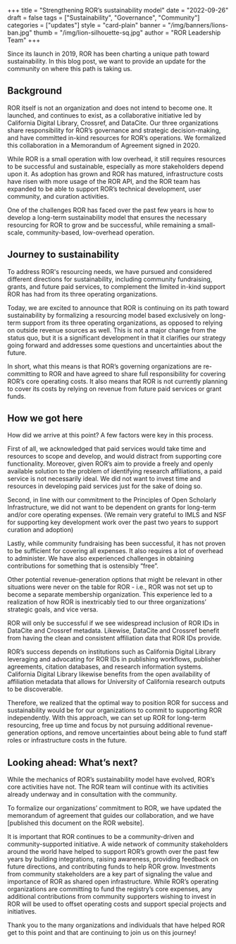 +++
title = "Strengthening ROR’s sustainability model"
date = "2022-09-26"
draft = false
tags = ["Sustainability", "Governance", "Community"]
categories = ["updates"]
style = "card-plain"
banner = "/img/banners/lions-ban.jpg"
thumb = "/img/lion-silhouette-sq.jpg"
author = "ROR Leadership Team"
+++

Since its launch in 2019, ROR has been charting a unique path toward sustainability. In this blog post, we want to provide an update for the community on where this path is taking us.

## Background
ROR itself is not an organization and does not intend to become one. It launched, and continues to exist, as a collaborative initiative led by California Digital Library, Crossref, and DataCite. Our three organizations share responsibility for ROR’s governance and strategic decision-making, and have committed in-kind resources for ROR’s operations. We formalized this collaboration in a Memorandum of Agreement signed in 2020.

While ROR is a small operation with low overhead, it still requires resources to be successful and sustainable, especially as more stakeholders depend upon it. As adoption has grown and ROR has matured, infrastructure costs have risen with more usage of the ROR API, and the ROR team has expanded to be able to support ROR’s technical development, user community, and curation activities.

One of the challenges ROR has faced over the past few years is how to develop a long-term sustainability model that ensures the necessary resourcing for ROR to grow and be successful, while remaining a small-scale, community-based, low-overhead operation.

## Journey to sustainability
To address ROR's resourcing needs, we have pursued and considered different directions for sustainability, including community fundraising, grants, and future paid services, to complement the limited in-kind support ROR has had from its three operating organizations.

Today, we are excited to announce that ROR is continuing on its path toward sustainability by formalizing a resourcing model based exclusively on long-term support from its three operating organizations, as opposed to relying on outside revenue sources as well. This is not a major change from the status quo, but it is a significant development in that it clarifies our strategy going forward and addresses some questions and uncertainties about the future.

In short, what this means is that ROR’s governing organizations are re-committing to ROR and have agreed to share full responsibility for covering ROR’s core operating costs. It also means that ROR is not currently planning to cover its costs by relying on revenue from future paid services or grant funds.

## How we got here
How did we arrive at this point? A few factors were key in this process.

First of all, we acknowledged that paid services would take time and resources to scope and develop, and would distract from supporting core functionality. Moreover, given ROR’s aim to provide a freely and openly available solution to the problem of identifying research affiliations, a paid service is not necessarily ideal. We did not want to invest time and resources in developing paid services just for the sake of doing so.

Second, in line with our commitment to the Principles of Open Scholarly Infrastructure, we did not want to be dependent on grants for long-term and/or core operating expenses. (We remain very  grateful to IMLS and NSF for supporting key development work over the past two years to support curation and adoption)

Lastly, while community fundraising has been successful, it has not proven to be sufficient for covering all expenses. It also requires a lot of overhead to administer. We have also experienced challenges in obtaining contributions for something that is ostensibly “free”.

Other potential revenue-generation options that might be relevant in other situations were never on the table for ROR - i.e., ROR was not set up to become a separate membership organization.
This experience led to a realization of how ROR is inextricably tied to our three organizations’ strategic goals, and vice versa.

ROR will only be successful if we see widespread inclusion of ROR IDs in DataCite and Crossref metadata. Likewise, DataCite and Crossref benefit from having the clean and consistent affiliation data that ROR IDs provide.

ROR’s success depends on institutions such as California Digital Library leveraging and advocating for ROR IDs in publishing workflows, publisher agreements, citation databases, and research information systems. California Digital Library likewise benefits from the open availability of affiliation metadata that allows for University of California research outputs to be discoverable.

Therefore, we realized that the optimal way to position ROR for success and sustainability would be for our organizations to commit to supporting ROR independently. With this approach, we can set up ROR for long-term resourcing, free up time and focus by not pursuing additional revenue-generation options, and remove uncertainties about being able to fund staff roles or infrastructure costs in the future.

## Looking ahead: What’s next?
While the mechanics of ROR’s sustainability model have evolved, ROR’s core activities have not. The ROR team will continue with its activities already underway and in consultation with the community.

To formalize our organizations’ commitment to ROR, we have updated the memorandum of agreement that guides our collaboration, and we have [published this document on the ROR website].

It is important that ROR continues to be a community-driven and community-supported initiative.
A wide network of community stakeholders around the world have helped to support ROR’s growth over the past few years by building integrations, raising awareness, providing feedback on future directions, and contributing funds to help ROR grow. Investments from community stakeholders are a key part of signaling the value and importance of ROR as shared open infrastructure. While ROR’s operating organizations are committing to fund the registry’s core expenses, any additional contributions from community supporters wishing to invest in ROR will be used to offset operating costs and support special projects and initiatives.

Thank you to the many organizations and individuals that have helped ROR get to this point and that are continuing to join us on this journey!
